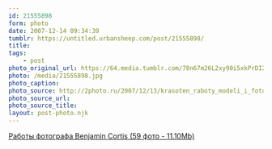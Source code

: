 ```yaml
---
id: 21555898
form: photo
date: 2007-12-14 09:34:39
tumblr: https://untitled.urbansheep.com/post/21555898/
title:
tags:
    - post
photo_original_url: https://64.media.tumblr.com/78n67m26L2xy90i5xkPrDI2J_1280.jpg
photo: /media/21555898.jpg
photo_caption: 
photo_source: http://2photo.ru/2007/12/13/krasoten_raboty_modeli_i_fotografa_aneta_kowalczyk.html
photo_source_url:
photo_source_title:
layout: post-photo.njk
---
```


<p><a href="http://2photo.ru/2007/12/13/raboty_fotografa_benjamin_cortis.html">Работы фотографа Benjamin Cortis (59 фото - 11.10Mb)</a></p>
